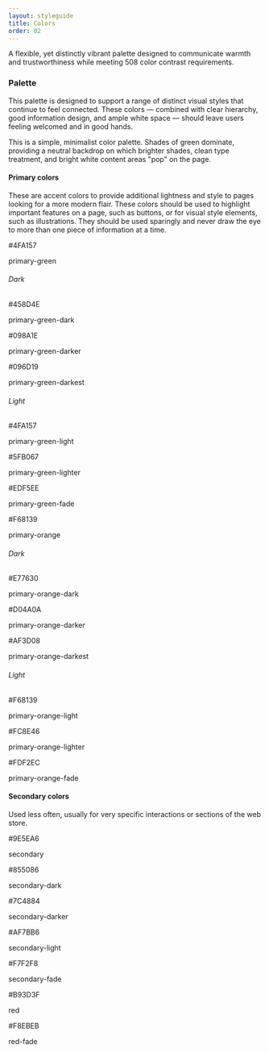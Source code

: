 ```yaml
---
layout: styleguide
title: Colors
order: 02
---
```


<p>A flexible, yet distinctly vibrant palette designed to communicate warmth and trustworthiness while meeting 508 color contrast requirements.</p><!-- <a class="usa-button usa-button-primary-alt" href="{{ site.baseurl }}/assets/releases/wds-design-v0.8.1.zip">Download the design files</a>
<p class="usa-text-small">Download a zip file with font files and color swatches.</p> -->

<h3 class="usa-heading" id="palette">Palette</h3>

<p>This palette is designed to support a range of distinct visual styles that continue to feel connected. These colors — combined with clear hierarchy, good information design, and ample white space — should leave users feeling welcomed and in good hands.</p>

<p>This is a simple, minimalist color palette. Shades of green dominate, providing a neutral backdrop on which brighter shades, clean type treatment, and bright white content areas "pop" on the page.</p>

<h4 class="usa-heading">Primary colors</h4>

<p>These are accent colors to provide additional lightness and style to pages looking for a more modern flair. These colors should be used to highlight important features on a page, such as buttons, or for visual style elements, such as illustrations. They should be used sparingly and never draw the eye to more than one piece of information at a time.</p>

<div class="usa-grid-full usa-color-row usa-primary-color-section solo fd-color-pallette green">
  <div class="usa-color-square color-primary">
    <div class="usa-color-inner-content">
      <p class="usa-color-hex">#4FA157</p>
      <p class="usa-color-name">primary-green</p>
    </div>
  </div>
</div>
<div class="usa-grid-full usa-color-row usa-primary-color-section fd-color-pallette green">
  <h6 class="top-pad">Dark</h6>
  <div class="color-small">
    <div class="usa-color-short color-primary-dark">
    </div>
      <p class="usa-color-hex">#458D4E</p>
      <p class="usa-color-name">primary-green-dark</p>
  </div>
  <div class="color-small">
    <div class="usa-color-short color-primary-darker">
    </div>
      <p class="usa-color-hex">#098A1E</p>
      <p class="usa-color-name">primary-green-darker</p>
  </div>
  <div class="color-small">
    <div class="usa-color-short color-primary-darkest">
    </div>
      <p class="usa-color-hex">#096D19</p>
      <p class="usa-color-name">primary-green-darkest</p>
  </div>
  <h6 class="top-pad">Light</h6>
  <div class="color-small">
    <div class="usa-color-short color-primary-light">
    </div>
      <p class="usa-color-hex">#4FA157</p>
      <p class="usa-color-name">primary-green-light</p>
  </div>
  <div class="color-small">
    <div class="usa-color-short color-primary-lighter">
    </div>
      <p class="usa-color-hex">#5FB067</p>
      <p class="usa-color-name">primary-green-lighter</p>
  </div>
  <div class="color-small">
    <div class="usa-color-short color-primary-fade">
    </div>
      <p class="usa-color-hex">#EDF5EE</p>
      <p class="usa-color-name">primary-green-fade</p>
  </div> 
</div>

<div class="usa-grid-full usa-color-row usa-primary-color-section solo fd-color-pallette orange">
  <div class="usa-color-square color-primary">
    <div class="usa-color-inner-content">
      <p class="usa-color-hex">#F68139</p>
      <p class="usa-color-name">primary-orange</p>
    </div>
  </div>
</div>
<div class="usa-grid-full usa-color-row usa-primary-color-section fd-color-pallette orange">
  <h6 class="top-pad">Dark</h6>
  <div class="color-small">
    <div class="usa-color-short color-primary-dark">
    </div>
      <p class="usa-color-hex">#E77630</p>
      <p class="usa-color-name">primary-orange-dark</p>
  </div>
  <div class="color-small">
    <div class="usa-color-short color-primary-darker">
    </div>
      <p class="usa-color-hex">#D04A0A</p>
      <p class="usa-color-name">primary-orange-darker</p>
  </div>
  <div class="color-small">
    <div class="usa-color-short color-primary-darkest">
    </div>
      <p class="usa-color-hex">#AF3D08</p>
      <p class="usa-color-name">primary-orange-darkest</p>
  </div>
  <h6 class="top-pad">Light</h6>
  <div class="color-small">
    <div class="usa-color-short color-primary-light">
    </div>
      <p class="usa-color-hex">#F68139</p>
      <p class="usa-color-name">primary-orange-light</p>
  </div>
  <div class="color-small">
    <div class="usa-color-short color-primary-lighter">
    </div>
      <p class="usa-color-hex">#FC8E46</p>
      <p class="usa-color-name">primary-orange-lighter</p>
  </div>
  <div class="color-small">
    <div class="usa-color-short color-primary-fade">
    </div>
      <p class="usa-color-hex">#FDF2EC</p>
      <p class="usa-color-name">primary-orange-fade</p>
  </div> 
</div>

<h4 class="usa-heading">Secondary colors</h4>

<p>Used less often, usually for very specific interactions or sections of the web store.</p>

<div class="usa-grid-full usa-color-row fd-color-pallette purple">
  <div class="color-big">
    <div class="usa-color-short color-secondary">
    </div>
      <p class="usa-color-hex">#9E5EA6</p>
      <p class="usa-color-name">secondary</p>
  </div>
  <div class="color-small">
    <div class="usa-color-short color-secondary-dark">
    </div>
      <p class="usa-color-hex">#855086</p>
      <p class="usa-color-name">secondary-dark</p>
  </div>
  <div class="color-small">
    <div class="usa-color-short color-secondary-darker">
    </div>
      <p class="usa-color-hex">#7C4884</p>
      <p class="usa-color-name">secondary-darker</p>
  </div>
  <div class="color-small">
    <div class="usa-color-short color-secondary-light">
    </div>
      <p class="usa-color-hex">#AF7BB6</p>
      <p class="usa-color-name">secondary-light</p>
  </div>
  <div class="color-small">
    <div class="usa-color-short color-secondary-fade">
    </div>
      <p class="usa-color-hex">#F7F2F8</p>
      <p class="usa-color-name">secondary-fade</p>
  </div>
</div>

<div class="usa-grid-full usa-color-row fd-color-pallette red">
  <div class="color-big">
    <div class="usa-color-short color-red">
    </div>
      <p class="usa-color-hex">#B93D3F</p>
      <p class="usa-color-name">red</p>
  </div>
  <div class="color-small">
    <div class="usa-color-short color-red-fade">
    </div>
      <p class="usa-color-hex">#F8EBEB</p>
      <p class="usa-color-name">red-fade</p>
  </div>   
</div>

<!-- <h4 class="usa-heading">Grayscale</h4>

<p>These colors are used largely for background blocks and large content areas. When alternating between tones, be sure to use enough contrast between adjacent colors.</p>

<div class="usa-grid-full usa-color-row fd-color-pallette">
  <h6 class="top-pad">Dark</h6>
  <div class="color-small">
    <div class="usa-color-short color-gray-darkest">
    </div>
      <p class="usa-color-hex">#1b1b21</p>
      <p class="usa-color-name">gray-darkest</p>
  </div>  
  <div class="color-small">
    <div class="usa-color-short color-gray-darker">
    </div>
      <p class="usa-color-hex">#3e3f49</p>
      <p class="usa-color-name">gray-darker</p>
  </div>
  <div class="color-small">
    <div class="usa-color-short color-gray-dark">
    </div>
      <p class="usa-color-hex">#575860</p>
      <p class="usa-color-name">gray-dark</p>
  </div>
  <div class="color-small">
    <div class="usa-color-short color-gray">
    </div>
      <p class="usa-color-hex">#a6a8b1</p>
      <p class="usa-color-name">gray</p>
  </div>

  <h6 class="top-pad">Light</h6>
  <div class="color-small">
    <div class="usa-color-short color-gray-light">
    </div>
      <p class="usa-color-hex">#e1e1e1</p>
      <p class="usa-color-name">gray-light</p>
  </div>
  <div class="color-small">
    <div class="usa-color-short color-gray-lighter">
    </div>
      <p class="usa-color-hex">#f4f4f3</p>
      <p class="usa-color-name">gray-lighter</p>
  </div>
  <div class="color-small">
    <div class="usa-color-short color-off-white">
    </div>
      <p class="usa-color-hex">#fafafa</p>
      <p class="usa-color-name">off-white</p>
  </div>
  <div class="color-small">
    <div class="usa-color-short color-white">
    </div>
      <p class="usa-color-hex">#ffffff</p>
      <p class="usa-color-name">white</p>
  </div>
</div> -->
